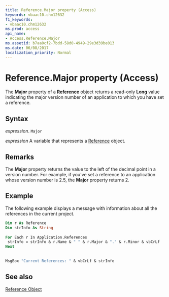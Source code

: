 ```yaml
---
title: Reference.Major property (Access)
keywords: vbaac10.chm12632
f1_keywords:
- vbaac10.chm12632
ms.prod: access
api_name:
- Access.Reference.Major
ms.assetid: b7aa0cf2-7bdd-58d0-4949-29e3d39be013
ms.date: 06/08/2017
localization_priority: Normal
---
```



# Reference.Major property (Access)

The  **Major** property of a **[Reference](Access.Reference.md)** object returns a read-only **Long** value indicating the major version number of an application to which you have set a reference.


## Syntax

_expression_. `Major`

_expression_ A variable that represents a [Reference](Access.Reference.md) object.


## Remarks

The  **Major** property returns the value to the left of the decimal point in a version number. For example, if you've set a reference to an application whose version number is 2.5, the **Major** property returns 2.


## Example

The following example displays a message with information about all the references in the current project.


```vb
Dim r As Reference 
Dim strInfo As String 
 
For Each r In Application.References 
 strInfo = strInfo & r.Name & " " & r.Major & "." & r.Minor & vbCrLf 
Next 
 
 
MsgBox "Current References: " & vbCrLf & strInfo
```


## See also


[Reference Object](Access.Reference.md)

